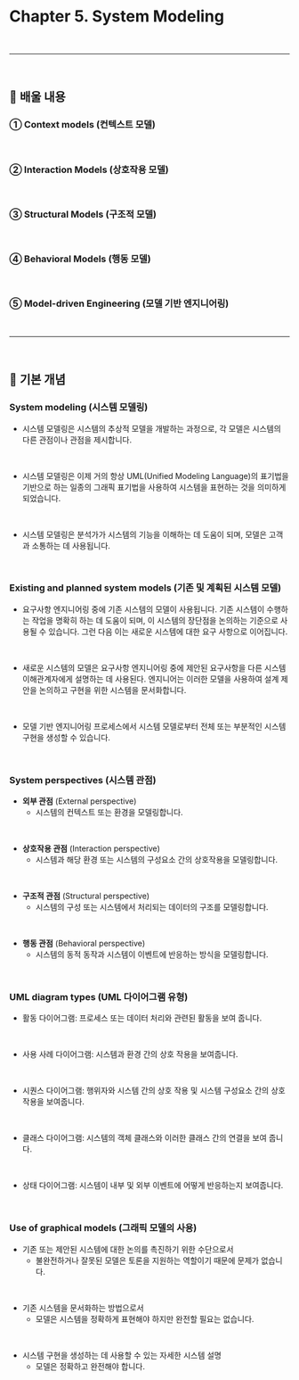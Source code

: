# Chapter 5. System Modeling
<br>

---
<br>

## 🍏 배울 내용
### ① Context models (컨텍스트 모델)
<br>

### ② Interaction Models (상호작용 모델)
<br>

### ③ Structural Models (구조적 모델)
<br>

### ④ Behavioral Models (행동 모델)
<br>

### ⑤ Model-driven Engineering (모델 기반 엔지니어링)
<br>

---
<br>

## 🍏 기본 개념

### System modeling (시스템 모델링)
- 시스템 모델링은 시스템의 추상적 모델을 개발하는 과정으로, 각 모델은 시스템의 다른 관점이나 관점을 제시합니다.
<br>

- 시스템 모델링은 이제 거의 항상 UML(Unified Modeling Language)의 표기법을 기반으로 하는 일종의 그래픽 표기법을 사용하여 시스템을 표현하는 것을 의미하게 되었습니다.
<br>

- 시스템 모델링은 분석가가 시스템의 기능을 이해하는 데 도움이 되며, 모델은 고객과 소통하는 데 사용됩니다.
<br>

### Existing and planned system models (기존 및 계획된 시스템 모델)
- 요구사항 엔지니어링 중에 기존 시스템의 모델이 사용됩니다. 기존 시스템이 수행하는 작업을 명확히 하는 데 도움이 되며, 이 시스템의 장단점을 논의하는 기준으로 사용될 수 있습니다. 그런 다음 이는 새로운 시스템에 대한 요구 사항으로 이어집니다.
<br>

- 새로운 시스템의 모델은 요구사항 엔지니어링 중에 제안된 요구사항을 다른 시스템 이해관계자에게 설명하는 데 사용된다. 엔지니어는 이러한 모델을 사용하여 설계 제안을 논의하고 구현을 위한 시스템을 문서화합니다.
<br>

- 모델 기반 엔지니어링 프로세스에서 시스템 모델로부터 전체 또는 부분적인 시스템 구현을 생성할 수 있습니다.
<br>


### System perspectives (시스템 관점) 
- **외부 관점** (External perspective)
  - 시스템의 컨텍스트 또는 환경을 모델링합니다.
<br>

- **상호작용 관점** (Interaction perspective)
  - 시스템과 해당 환경 또는 시스템의 구성요소 간의 상호작용을 모델링합니다.
<br>

- **구조적 관점** (Structural perspective)
  - 시스템의 구성 또는 시스템에서 처리되는 데이터의 구조를 모델링합니다.
<br>

- **행동 관점** (Behavioral perspective)
  - 시스템의 동적 동작과 시스템이 이벤트에 반응하는 방식을 모델링합니다.
<br>


### UML diagram types (UML 다이어그램 유형) 
- 활동 다이어그램: 프로세스 또는 데이터 처리와 관련된 활동을 보여 줍니다.
<br>

- 사용 사례 다이어그램: 시스템과 환경 간의 상호 작용을 보여줍니다.
<br>

- 시퀀스 다이어그램: 행위자와 시스템 간의 상호 작용 및 시스템 구성요소 간의 상호 작용을 보여줍니다.
<br>

- 클래스 다이어그램: 시스템의 객체 클래스와 이러한 클래스 간의 연결을 보여 줍니다.
<br>

- 상태 다이어그램: 시스템이 내부 및 외부 이벤트에 어떻게 반응하는지 보여줍니다.
<br>

### Use of graphical models (그래픽 모델의 사용)
- 기존 또는 제안된 시스템에 대한 논의를 촉진하기 위한 수단으로서
  - 불완전하거나 잘못된 모델은 토론을 지원하는 역할이기 때문에 문제가 없습니다.
<br>

- 기존 시스템을 문서화하는 방법으로서
  - 모델은 시스템을 정확하게 표현해야 하지만 완전할 필요는 없습니다.
<br>

- 시스템 구현을 생성하는 데 사용할 수 있는 자세한 시스템 설명
  - 모델은 정확하고 완전해야 합니다.
<br>

